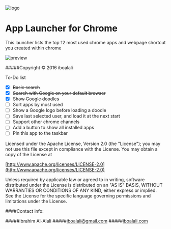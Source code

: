 ![logo](http://i.imgur.com/NuX69rxs.png)
# App Launcher for Chrome

This launcher lists the top 12 most used chrome apps and webpage shortcut you created within chrome

![preview](http://i.imgur.com/vcVzMQmm.png)

#####Copyright © 2016 iboalali

To-Do list
- [x] ~~Basic search~~
- [x] ~~Search with Google on your default browser~~
- [x] ~~Show Google doodles~~
- [ ] Sort apps by most used
- [ ] Show a Google logo before loading a doodle
- [ ] Save last selected user, and load it at the next start
- [ ] Support other chrome channels
- [ ] Add a button to show all installed apps
- [ ] Pin this app to the taskbar

Licensed under the Apache License, Version 2.0 (the "License");
you may not use this file except in compliance with the License.
You may obtain a copy of the License at

[http://www.apache.org/licenses/LICENSE-2.0](http://www.apache.org/licenses/LICENSE-2.0)

Unless required by applicable law or agreed to in writing, software
distributed under the License is distributed on an "AS IS" BASIS,
WITHOUT WARRANTIES OR CONDITIONS OF ANY KIND, either express or implied.
See the License for the specific language governing permissions and
limitations under the License.

####Contact info:

#####Ibrahim Al-Alali
#####[iboalali@gmail.com](mailto:iboalali@gmail.com)
#####[iboalali.com](http://iboalali.com/)
